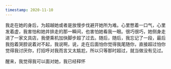 ```yaml
---
timestamp: 2020-11-10
---
```


我走在她的身后，为超越她或者是放慢步伐避开她所为难。心里憋着一口气，心里发着虚，我害怕和她并排走的那一瞬间，也害怕她看我一眼。很巧很巧，她侧身走进了一家文具店，我便乘机加快脚步超了过去。随后，随后，我忘记了一段，最后我抱着哭腔说着对不起，我说啊，说，走在后面怕你觉得我尾随你，直接超过怕你觉得我讨厌你，打招呼对我而言又太尴尬，所以只等那时超过，就当做没有见过。

醒来，我觉得我可以面对她，我已经释怀